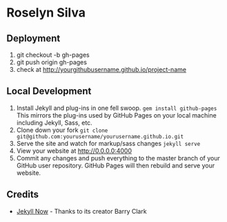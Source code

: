 # Roselyn Silva

## Deployment
1. git checkout -b gh-pages
2. git push origin gh-pages
3. check at http://yourgithubusername.github.io/project-name

## Local Development

1. Install Jekyll and plug-ins in one fell swoop. `gem install github-pages` This mirrors the plug-ins used by GitHub Pages on your local machine including Jekyll, Sass, etc.
2. Clone down your fork `git clone git@github.com:yourusername/yourusername.github.io.git`
3. Serve the site and watch for markup/sass changes `jekyll serve`
4. View your website at http://0.0.0.0:4000
5. Commit any changes and push everything to the master branch of your GitHub user repository. GitHub Pages will then rebuild and serve your website.

## Credits

- [Jekyll Now](https://github.com/barryclark/jekyll-now) - Thanks to its creator Barry Clark

